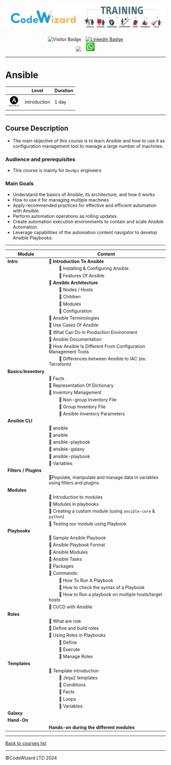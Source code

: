 ![](https://raw.githubusercontent.com/nirgeier/CodeWizard-Academy/main/resources/logo.png)

<div style="text-align: center">


![Visitor Badge](https://visitor-badge.laobi.icu/badge?page_id=nirgeier)&emsp;[![Linkedin Badge](https://img.shields.io/badge/-nirgeier-blue?style=flat&logo=Linkedin&logoColor=white&link=https://www.linkedin.com/in/nirgeier/)](https://www.linkedin.com/in/nirgeier/)<br/>
[![](https://img.shields.io/badge/-nirg@codewizard.co.il_/_054_8122310-fcc624?style=for-the-badge&logo=microsoftoutlook&logoColor=red&link=mailto:nirg@codewizard.co.il)](mailto:nirg@codewizard.co.il)&emsp;[![](https://raw.githubusercontent.com/nirgeier/CodeWizard-Academy/main/resources/whatsapp-icon.png)](https://api.whatsapp.com/send/?phone=972548122310&text=%D7%A9%D7%9C%D7%95%D7%9D.%20%D7%90%D7%A0%D7%99%20%D7%9E%D7%AA%D7%A2%D7%A0%D7%99%D7%99%D7%9F%20%D7%91%D7%A7%D7%95%D7%A8%D7%A1%D7%99%D7%9D)

</div>

---

# Ansible

|                                                                                               | Level        | Duration |
| --------------------------------------------------------------------------------------------- | ------------ | -------- |
| ![](https://raw.githubusercontent.com/nirgeier/CodeWizard-Academy/main/resources/ansible.png) | Introduction | 1 day    |

---

## Course Description

- The main objective of this course is to learn Ansible and how to use it as configuration management tool to manage a large number of machines.

### Audience and prerequisites

- This course is mainly for `DevOps` engineers

### Main Goals

- Understand the basics of Ansible, its architecture, and how it works
- How to use it for managing multiple machines
- Apply recommended practices for effective and efficient automation with Ansible.
- Perform automation operations as rolling updates.
- Create automation execution environments to contain and scale Ansible Automation.
- Leverage capabilities of the automation content navigator to develop Ansible Playbooks.

---

| **Module**               | **Content**                                                                                      |
| ------------------------ | ------------------------------------------------------------------------------------------------ |
| **Intro**                | :small_blue_diamond: **Introduction To Ansible**                                                 |
|                          | &emsp;&emsp; :small_orange_diamond: Installing & Configuring Ansible                             |
|                          | &emsp;&emsp; :small_orange_diamond: Features Of Ansible                                          |
|                          | :small_blue_diamond: **Ansible Architecture**                                                    |
|                          | &emsp;&emsp; :small_orange_diamond: Nodes / Hosts                                                |
|                          | &emsp;&emsp; :small_orange_diamond: Children                                                     |
|                          | &emsp;&emsp; :small_orange_diamond: Modules                                                      |
|                          | &emsp;&emsp; :small_orange_diamond: Configuration                                                |
|                          | :small_blue_diamond: Ansible Terminologies                                                       |
|                          | :small_blue_diamond: Use Cases Of Ansible                                                        |
|                          | :small_blue_diamond: What Can Do In Production Environment                                       |
|                          | :small_blue_diamond: Ansible Documentation                                                       |
|                          | :small_blue_diamond: How Ansible Is Different From Configuration Management Tools                |
|                          | &emsp;&emsp; :small_orange_diamond: Differences between Ansible to IAC (ex: Terraform)           |
| **Basics**/**Inventory** |                                                                                                  |
|                          | :small_blue_diamond: Facts                                                                       |
|                          | :small_blue_diamond: Representation Of Dictionary                                                |
|                          | :small_blue_diamond: Inventory Management                                                        |
|                          | &emsp;&emsp; :small_orange_diamond: Non-group Inventory File                                     |
|                          | &emsp;&emsp; :small_orange_diamond: Group Inventory File                                         |
|                          | &emsp;&emsp; :small_orange_diamond: Ansible Inventory Parameters                                 |
| **Ansible CLI**          |                                                                                                  |
|                          | :small_blue_diamond: ansible                                                                     |
|                          | :small_blue_diamond: ansible <group>                                                             |
|                          | :small_blue_diamond: ansible-playbook                                                            |
|                          | :small_blue_diamond: ansible-galaxy                                                              |
|                          | :small_blue_diamond: ansible-playbook                                                            |
|                          | :small_blue_diamond:  Variables                                                                  |
| **Filters / Plugins**    |                                                                                                  |
|                          | :small_blue_diamond:Populate, manipulate and manage data in variables using filters and plugins. |
| **Modules**              |                                                                                                  |
|                          | :small_blue_diamond: Introduction to modules                                                     |
|                          | :small_blue_diamond: Modules in playbooks                                                        |
|                          | :small_blue_diamond: Creating a custom module (using `ansible-core` & `python`)                  |
|                          | :small_blue_diamond: Testing our module using Playbook                                           |
| **Playbooks**            |                                                                                                  |
|                          | :small_blue_diamond: Sample Ansible Playbook                                                     |
|                          | :small_blue_diamond: Ansible Playbook Format                                                     |
|                          | :small_blue_diamond: Ansible Modules                                                             |
|                          | :small_blue_diamond: Ansible Tasks                                                               |
|                          | :small_blue_diamond: Packages                                                                    |
|                          | :small_blue_diamond: Commands:                                                                   |
|                          | &emsp;&emsp; :small_orange_diamond: How To Run A Playbook                                        |
|                          | &emsp;&emsp; :small_orange_diamond: How to check the syntax of a Playbook                        |
|                          | &emsp;&emsp; :small_orange_diamond: How to Run a playbook on multiple hosts/target hosts         |
|                          | :small_blue_diamond: CI/CD with Ansible                                                          |
| **Roles**                |                                                                                                  |
|                          | :small_blue_diamond: What are role                                                               |
|                          | :small_blue_diamond: Define and build roles                                                      |
|                          | :small_blue_diamond: Using Roles in Playbooks                                                    |
|                          | &emsp;&emsp; :small_orange_diamond: Define                                                       |
|                          | &emsp;&emsp; :small_orange_diamond: Execute                                                      |
|                          | &emsp;&emsp; :small_orange_diamond: Manage Roles                                                 |
| **Templates**            |                                                                                                  |
|                          | :small_blue_diamond: Template introduction                                                       |
|                          | &emsp;&emsp; :small_orange_diamond: Jinja2 templates                                             |
|                          | &emsp;&emsp; :small_orange_diamond: Conditions                                                   |
|                          | &emsp;&emsp; :small_orange_diamond: Facts                                                        |
|                          | &emsp;&emsp; :small_orange_diamond: Loops                                                        |
|                          | &emsp;&emsp; :small_orange_diamond: Variables                                                    |
| **Galaxy**               |                                                                                                  |
| **Hand-On**              |                                                                                                  |
|                          | **Hands-on during the different modules**                                                        |

---

<a href="https://github.com/nirgeier/CodeWizard-Academy/tree/main?tab=readme-ov-file#codewizard-courses-list">Back to courses list</a>

---

©CodeWizard LTD 2024